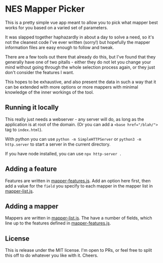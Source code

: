 # NES Mapper Picker

This is a pretty simple vue app meant to allow you to pick what mapper best works for you based on
a varied set of parameters. 

It was slapped together haphazardly in about a day to solve a need, so it's not the cleanest code
I've ever written (sorry!) but hopefully the mapper information files are easy enough to follow
and tweak.

There are a few tools out there that already do this, but I've found that they generally have one
of two pitalls - either they do not let you change your mind without going through the whole
selection process again, or they just don't consider the features I want. 

This hopes to be exhaustive, and also present the data in such a way that it can be
extended with more options or more mappers with minimal knowledge of the inner 
workings of the tool.

## Running it locally

This really just needs a webserver - any server will do, as long as the application is at root of the domain.
(Or you can add a `<base href="/blah/">` tag to `index.html`).

With python you can use `python -m SimpleHTTPServer` or `python3 -m http.server` to start a server in the current
directory.

If you have node installed, you can use `npx http-server .`


## Adding a feature

Features are written in [mapper-features.js](./mapper-features.js). Add an option here first,
then add a value for the `field` you specify to each mapper in the mapper list in 
[mapper-list.js](./mapper-list.js).

## Adding a mapper

Mappers are written in [mapper-list.js](./mapper-list.js). The have a number of 
fields, which line up to the features defined in [mapper-features.js](./mapper-features.js).

## License

This is release under the MIT license. I'm open to PRs, or feel free to split this off
to do whatever you like with it. Cheers.